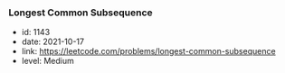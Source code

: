 ### Longest Common Subsequence

* id: 1143
* date: 2021-10-17
* link: https://leetcode.com/problems/longest-common-subsequence
* level: Medium
